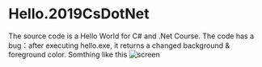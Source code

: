 # Hello.2019CsDotNet
The source code is a Hello World for C# and .Net Course. 
The code has a bug：after executing hello.exe, it returns a changed background & foreground color.
Somthing like this ![screen ](picture/hello.jpg)


